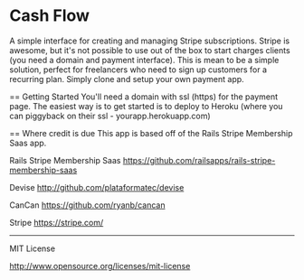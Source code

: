 Cash Flow
========================

A simple interface for creating and managing Stripe subscriptions.  Stripe is awesome, but it's not possible to use out of the box to start charges clients (you need a domain and payment interface).  This is mean to be a simple solution, perfect for freelancers who need to sign up customers for a recurring plan.  Simply clone and setup your own payment app.

== Getting Started
You'll need a domain with ssl (https) for the payment page.  The easiest way is to get started is to deploy to Heroku (where you can piggyback on their ssl - yourapp.herokuapp.com)

== Where credit is due
This app is based off of the Rails Stripe Membership Saas app.  

Rails Stripe Membership Saas
https://github.com/railsapps/rails-stripe-membership-saas

Devise
http://github.com/plataformatec/devise

CanCan
https://github.com/ryanb/cancan

Stripe
https://stripe.com/
________________________

MIT License

http://www.opensource.org/licenses/mit-license